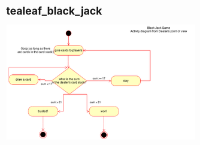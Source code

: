 tealeaf_black_jack
==================

![Black Jack from dealer's point of view](/Black%20jack%20-%20dealer.png)
